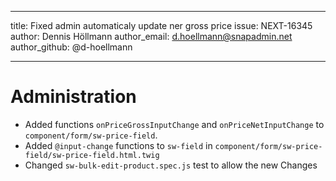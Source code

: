 ---
title: Fixed admin automaticaly update ner gross price
issue: NEXT-16345
author: Dennis Höllmann
author_email: d.hoellmann@snapadmin.net
author_github: @d-hoellmann
___
# Administration

* Added functions `onPriceGrossInputChange` and `onPriceNetInputChange` to `component/form/sw-price-field`.
* Added `@input-change` functions to `sw-field` in `component/form/sw-price-field/sw-price-field.html.twig`
* Changed `sw-bulk-edit-product.spec.js` test to allow the new Changes
